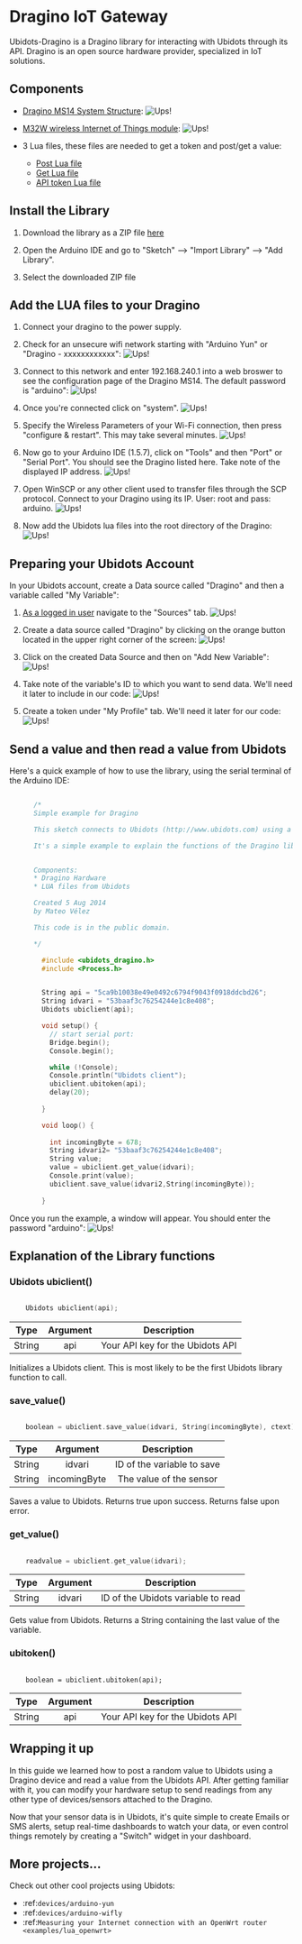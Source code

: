 # Dragino IoT Gateway

Ubidots-Dragino is a Dragino library for interacting with Ubidots through its API. Dragino is an open source hardware provider, specialized in IoT solutions.

## Components

* [Dragino MS14 System Structure](http://www.dragino.com/products/mother-board/item/72-ms14-s.html):
    ![Ups!](../images/devices/dragino.jpg)
    
* [M32W wireless Internet of Things module](http://www.dragino.com/products/module/item/84-m32w.html):
    ![Ups!](../images/devices/M32W.jpg)
    
* 3 Lua files, these files are needed to get a token and post/get a value: 
     * [Post Lua file](https://github.com/ubidots/ubidots-dragino/blob/master/Content/ubidots_post.lua)
    * [Get Lua file](https://github.com/ubidots/ubidots-dragino/blob/master/Content/ubidots_get.lua)
    * [API token Lua file](https://github.com/ubidots/ubidots-dragino/blob/master/Content/ubidots.lua)


## Install the Library

1. Download the library as a ZIP file [here](https://github.com/ubidots/ubidots-dragino/blob/master/Content/dragino.zip)

2. Open the Arduino IDE and go to "Sketch" --> "Import Library" --> "Add Library".

3. Select the downloaded ZIP file


## Add the LUA files to your Dragino

1. Connect your dragino to the power supply.

2. Check for an unsecure wifi network starting with "Arduino Yun" or "Dragino - xxxxxxxxxxxx":
    ![Ups!](../images/devices/yun_wifi.png)
    
3. Connect to this network and enter 192.168.240.1 into a web broswer to see the configuration page of the Dragino MS14. The default password is "arduino":
    ![Ups!](../images/devices/yun_pass.jpg)
    
4. Once you're connected click on "system".
    ![Ups!](../images/devices/yun_system.jpg)
    
5. Specify the Wireless Parameters of your Wi-Fi connection, then press "configure & restart". This may take several minutes.
    ![Ups!](../images/devices/yun_config.jpg)
    
6. Now go to your Arduino IDE (1.5.7), click on "Tools" and then "Port" or "Serial Port". You should see the Dragino listed here. Take note of the displayed IP address.
    ![Ups!](../images/devices/yun_ip.jpg)
    
7. Open WinSCP or any other client used to transfer files through the SCP protocol. Connect to your Dragino using its IP. User: root and pass: arduino.
    ![Ups!](../images/devices/yun_winscp.jpg)
    
8. Now add the Ubidots lua files into the root directory of the Dragino:
    ![Ups!](../images/devices/yun_root.jpg)
    
## Preparing your Ubidots Account

In your Ubidots account, create a Data source called "Dragino" and then a variable called "My Variable":

1. [As a logged in user](http://app.ubidots.com/accounts/signin/) navigate to the "Sources" tab.
    ![Ups!](../images/devices/sources.png)
    
2. Create a data source called "Dragino" by clicking on the orange button located in the upper right corner of the screen:
    ![Ups!](../images/devices/new-source.png)
    
3. Click on the created Data Source and then on "Add New Variable":
    ![Ups!](../images/devices/dragino_newvar.png)
    
4. Take note of the variable's ID to which you want to send data. We'll need it later to include in our code:
    ![Ups!](../images/devices/dragino-id.png)
    
5. Create a token under "My Profile" tab. We'll need it later for our code:
    ![Ups!](../images/devices/electricimp_token.png)
    
## Send a value and then read a value from Ubidots

Here's a quick example of how to use the library, using the serial terminal of the Arduino IDE:

```c++

	  /*
	  Simple example for Dragino

	  This sketch connects to Ubidots (http://www.ubidots.com) using a Dragino Device

	  It's a simple example to explain the functions of the Dragino library


	  Components:
	  * Dragino Hardware
	  * LUA files from Ubidots

	  Created 5 Aug 2014
	  by Mateo Vélez

	  This code is in the public domain.

	  */

		#include <ubidots_dragino.h>
		#include <Process.h>


		String api = "5ca9b10038e49e0492c6794f9043f0918ddcbd26";                    //your API key
		String idvari = "53baaf3c76254244e1c8e408";                                 //this is the ID of the Ubidots variable
		Ubidots ubiclient(api);                                                     //initializes the Ubidots library 

		void setup() {
		  // start serial port:
		  Bridge.begin();                                                           //initializes the bridge library
		  Console.begin();                                                          //initializes the console

		  while (!Console);                                                         //wait for Network Serial to open
		  Console.println("Ubidots client");                                        
		  ubiclient.ubitoken(api);                                                  //get the token for the communication with Ubidots
		  delay(20);
		  
		}

		void loop() {
		 
		  int incomingByte = 678;                                                   //a random value to post to Ubidots
		  String idvari2= "53baaf3c76254244e1c8e408";                               //the ID of the variable that you want to post
		  String value;                                                             //a variable to save the value after you ask for it to the Ubidots API
		  value = ubiclient.get_value(idvari);                                      //gets the last value of your variable
		  Console.print(value);
		  ubiclient.save_value(idvari2,String(incomingByte));                       //saves the random value to ubidots
		  
		}

```

Once you run the example, a window will appear. You should enter the password "arduino":
    ![Ups!](../images/devices/yun_arpass.jpg)
    
## Explanation of the Library functions

### Ubidots ubiclient()

```c++

    Ubidots ubiclient(api);
```


|Type  |   Argument|  Description|
|:---:|:---:|:---:|
|String   |api   |    Your API key for the Ubidots API|

Initializes a Ubidots client. This is most likely to be the first Ubidots library function to call.

### save_value()

```c++

    boolean = ubiclient.save_value(idvari, String(incomingByte), ctext)
```


|Type |    Argument  |    Description|
|:---:|:---:|:---:|
|String   |idvari      |  ID of the variable to save|
|String  | incomingByte | The value of the sensor|


Saves a value to Ubidots. Returns true upon success. Returns false upon error.


### get_value()

```c++

    readvalue = ubiclient.get_value(idvari);
```

|Type             |   Argument   |  Description|
|:---:|:---:|:---:|
|String            |  idvari    |   ID of the Ubidots variable to read |


Gets value from Ubidots. Returns a String containing the last value of the variable.

### ubitoken()

```c+++

    boolean = ubiclient.ubitoken(api);  
```


|Type        |        Argument   |  Description|
|:---:|:---:|:----:|
|String          |    api      |    Your API key for the Ubidots API|



## Wrapping it up

In this guide we learned how to post a random value to Ubidots using a Dragino device and read a value from the Ubidots API. After getting familiar with it, you can modify your hardware setup to send readings from any other type of devices/sensors attached to the Dragino.

Now that your sensor data is in Ubidots, it's quite simple to create Emails or SMS alerts, setup real-time dashboards to watch your data, or even control things remotely by creating a "Switch" widget in your dashboard.


## More projects...

Check out other cool projects using Ubidots:
 
* :ref:`devices/arduino-yun`
* :ref:`devices/arduino-wifly`
* :ref:`Measuring your Internet connection with an OpenWrt router <examples/lua_openwrt>`
